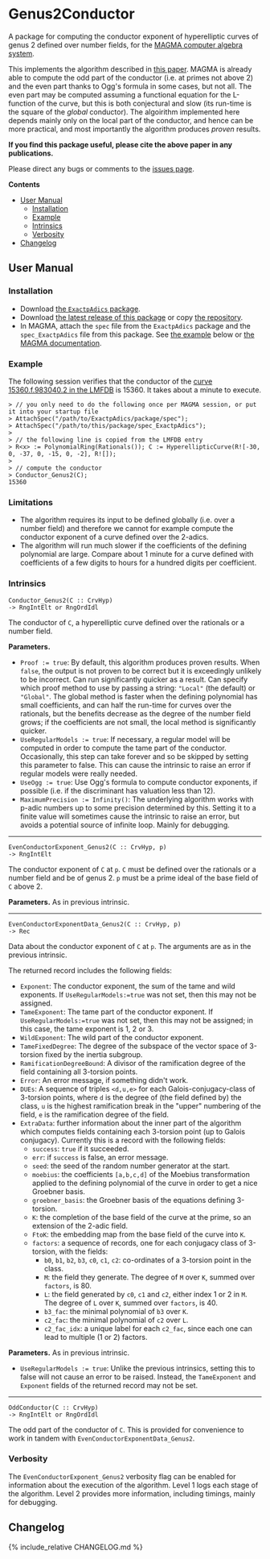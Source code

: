 # Genus2Conductor

A package for computing the conductor exponent of hyperelliptic curves of genus 2 defined over number fields, for the [MAGMA computer algebra system](http://magma.maths.usyd.edu.au/magma).

This implements the algorithm described in [this paper](https://arxiv.org/abs/1706.06162). MAGMA is already able to compute the odd part of the conductor (i.e. at primes not above 2) and the even part thanks to Ogg's formula in some cases, but not all. The even part may be computed assuming a functional equation for the L-function of the curve, but this is both conjectural and slow (its run-time is the square of the *global* conductor). The algoirithm implemented here depends mainly only on the local part of the conductor, and hence can be more practical, and most importantly the algorithm produces *proven* results.

**If you find this package useful, please cite the above paper in any publications.**

Please direct any bugs or comments to the [issues page](https://github.com/cjdoris/Genus2Conductor/issues).

**Contents**
- [User Manual](#user-manual)
  - [Installation](#installation)
  - [Example](#example)
  - [Intrinsics](#intrinsics)
  - [Verbosity](#verbosity)
- [Changelog](#changelog)

## User Manual

### Installation

- Download [the `ExactpAdics` package](https://cjdoris.github.com/ExactpAdics/getting-started).
- Download [the latest release of this package](https://github.com/cjdoris/Genus2Conductor/releases/latest) or copy [the repository](https://github.com/cjdoris/Genus2Conductor).
- In MAGMA, attach the `spec` file from the `ExactpAdics` package and the `spec_ExactpAdics` file from this package. See [the example](#example) below or [the MAGMA documentation](http://magma.maths.usyd.edu.au/magma/handbook/text/24#173).

### Example

The following session verifies that the conductor of the [curve 15360.f.983040.2 in the LMFDB](http://www.lmfdb.org/Genus2Curve/Q/15360/f/983040/2) is 15360. It takes about a minute to execute.

```
> // you only need to do the following once per MAGMA session, or put it into your startup file
> AttachSpec("/path/to/ExactpAdics/package/spec");
> AttachSpec("/path/to/this/package/spec_ExactpAdics");
>
> // the following line is copied from the LMFDB entry
> R<x> := PolynomialRing(Rationals()); C := HyperellipticCurve(R![-30, 0, -37, 0, -15, 0, -2], R![]);
>
> // compute the conductor
> Conductor_Genus2(C);
15360
```

### Limitations

- The algorithm requires its input to be defined globally (i.e. over a number field) and therefore we cannot for example compute the conductor exponent of a curve defined over the 2-adics.
- The algorithm will run much slower if the coefficients of the defining polynomial are large. Compare about 1 minute for a curve defined with coefficients of a few digits to hours for a hundred digits per coefficient.

### Intrinsics

```
Conductor_Genus2(C :: CrvHyp)
-> RngIntElt or RngOrdIdl
```

The conductor of `C`, a hyperelliptic curve defined over the rationals or a number field.

**Parameters.**
- `Proof := true`: By default, this algorithm produces proven results. When `false`, the output is not proven to be correct but it is exceedingly unlikely to be incorrect. Can run significantly quicker as a result. Can specify which proof method to use by passing a string: `"Local"` (the default) or `"Global"`. The global method is faster when the defining polynomial has small coefficients, and can half the run-time for curves over the rationals, but the benefits decrease as the degree of the number field grows; if the coefficients are not small, the local method is significantly quicker.
- `UseRegularModels := true`: If necessary, a regular model will be computed in order to compute the tame part of the conductor. Occasionally, this step can take forever and so be skipped by setting this parameter to false. This can cause the intrinsic to raise an error if regular models were really needed.
- `UseOgg := true`: Use Ogg's formula to compute conductor exponents, if possible (i.e. if the discriminant has valuation less than 12).
- `MaximumPrecision := Infinity()`: The underlying algorithm works with p-adic numbers up to some precision determined by this. Setting it to a finite value will sometimes cause the intrinsic to raise an error, but avoids a potential source of infinite loop. Mainly for debugging.

-----
```
EvenConductorExponent_Genus2(C :: CrvHyp, p)
-> RngIntElt
```

The conductor exponent of `C` at `p`. `C` must be defined over the rationals or a number field and be of genus 2. `p` must be a prime ideal of the base field of `C` above 2.

**Parameters.** As in previous intrinsic.

-----
```
EvenConductorExponentData_Genus2(C :: CrvHyp, p)
-> Rec
```

Data about the conductor exponent of `C` at `p`. The arguments are as in the previous intrinsic.

The returned record includes the following fields:
- `Exponent`: The conductor exponent, the sum of the tame and wild exponents. If `UseRegularModels:=true` was not set, then this may not be assigned.
- `TameExponent`: The tame part of the conductor exponent. If `UseRegularModels:=true` was not set, then this may not be assigned; in this case, the tame exponent is 1, 2 or 3.
- `WildExponent`: The wild part of the conductor exponent.
- `TameFixedDegree`: The degree of the subspace of the vector space of 3-torsion fixed by the inertia subgroup.
- `RamificationDegreeBound`: A divisor of the ramification degree of the field containing all 3-torsion points.
- `Error`: An error message, if something didn't work.
- `DUEs`: A sequence of triples `<d,u,e>` for each Galois-conjugacy-class of 3-torsion points, where `d` is the degree of (the field defined by) the class, `u` is the highest ramification break in the "upper" numbering of the field, `e` is the ramification degree of the field.
- `ExtraData`: further information about the inner part of the algorithm which computes fields containing each 3-torsion point (up to Galois conjugacy). Currently this is a record with the following fields:
  - `success`: `true` if it succeeded.
  - `err`: if `success` is false, an error message.
  - `seed`: the seed of the random number generator at the start.
  - `moebius`: the coefficients `[a,b,c,d]` of the Moebius transformation applied to the defining polynomial of the curve in order to get a nice Groebner basis.
  - `groebner_basis`: the Groebner basis of the equations defining 3-torsion.
  - `K`: the completion of the base field of the curve at the prime, so an extension of the 2-adic field.
  - `FtoK`: the embedding map from the base field of the curve into `K`.
  - `factors`: a sequence of records, one for each conjugacy class of 3-torsion, with the fields:
    - `b0`, `b1`, `b2`, `b3`, `c0`, `c1`, `c2`: co-ordinates of a 3-torsion point in the class.
    - `M`: the field they generate. The degree of `M` over `K`, summed over `factors`, is 80.
    - `L`: the field generated by `c0`, `c1` and `c2`, either index 1 or 2 in `M`. The degree of `L` over `K`, summed over `factors`, is 40.
    - `b3_fac`: the minimal polynomial of `b3` over `K`.
    - `c2_fac`: the minimal polynomial of `c2` over `L`.
    - `c2_fac_idx`: a unique label for each `c2_fac`, since each one can lead to multiple (1 or 2) factors.

**Parameters.** As in previous intrinsic.
- `UseRegularModels := true`: Unlike the previous intrinsics, setting this to false will not cause an error to be raised. Instead, the `TameExponent` and `Exponent` fields of the returned record may not be set.

-----
```
OddConductor(C :: CrvHyp)
-> RngIntElt or RngOrdIdl
```

The odd part of the conductor of `C`. This is provided for convenience to work in tandem with `EvenConductorExponentData_Genus2`.

### Verbosity

The `EvenConductorExponent_Genus2` verbosity flag can be enabled for information about the execution of the algorithm. Level 1 logs each stage of the algorithm. Level 2 provides more information, including timings, mainly for debugging.

## Changelog

{% include_relative CHANGELOG.md %}
